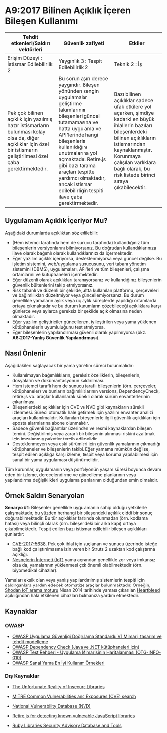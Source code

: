 # A9:2017 Bilinen Açıklık İçeren Bileşen Kullanımı

| Tehdit etkenleri/Saldırı vektörleri | Güvenlik zafiyeti           | Etkiler               |
| -- | -- | -- |
| Erişim Düzeyi : İstismar Edilebilirlik 2 | Yaygınlık 3 : Tespit Edilebilirlik 2 | Teknik 2 : İş |
| Pek çok bilinen açıklık için yazılmış hazır istismarların bulunması kolay olsa da, diğer açıklıklar için özel bir istismarın geliştirilmesi özel çaba gerektirmektedir. | Bu sorun aşırı derece yaygındır. Bileşen yönünden zengin uygulamalar geliştirme takımlarının bileşenleri güncel tutamamasına ve hatta uygulama ve API'lerinde hangi bileşenlerin kullanıldığını unutmalarına yol açmaktadır. Retire.js gibi bazı tarama araçları tespitte yardımcı olmaktadır, ancak istismar edilebilirliğin tespiti ilave çaba gerektirmektedir. | Bazı bilinen açıklıklar sadece ufak etkilere yol açarken, şimdiye kadarki en büyük ihlallerin bazıları bileşenlerdeki bilinen açıklıkların istismarından kaynaklanmıştır. Korunmaya çalışılan varlıklara bağlı olarak, bu risk listede birinci sıraya çıkabilecektir. |

## Uygulamam Açıklık İçeriyor Mu?

Aşağıdaki durumlarda açıklıktan söz edilebilir:

* (Hem istemci tarafında hem de sunucu tarafında) kullandığınız tüm bileşenlerin versiyonlarını bilmiyorsanız. Bu doğrudan kullandıklarınıza ilave olarak bağımlı olarak kullandıklarınızı da içermektedir.
* Eğer yazılım açıklık içeriyorsa, desteklenmiyorsa veya güncel değilse. Bu işletim sistemini, web/uygulama sunucusunu, veri tabanı yönetim sistemini (DBMS), uygulamaları, API'leri ve tüm bileşenleri, çalışma ortamlarını ve kütüphaneleri içermektedir.
* Eğer düzenli olarak açıklıkları taramıyorsanız ve kullandığınız bileşenlerin güvenlik bültenlerini takip etmiyorsanız.
* Risk tabanlı ve düzenli bir şekilde, altta kullanılan platformu, çerçeveleri ve bağımlılıkları düzeltmiyor veya güncellemiyorsanız. Bu durum genellikle yamaların aylık veya üç aylık süreçlerde yapıldığı ortamlarda ortaya çıkmaktadır ve bu durum kurumların çözebileceği açıklıklara karşı günlerce veya aylarca gereksiz bir şekilde açık olmasına neden olmaktadır.
* Eğer yazılım geliştiriciler güncellenen, iyileştirilen veya yama yüklenen kütüphanelerin uyumluluğunu test etmiyorsa.
* Eğer bileşenlerin yapılandırması güvenli olarak yapılmıyorsa (bkz. **A6:2017-Yanlış Güvenlik Yapılandırması**).

## Nasıl Önlenir

Aşağıdakileri sağlayacak bir yama yönetim süreci bulunmalıdır:

* Kullanılmayan bağımlılıkların, gereksiz özelliklerin, bileşenlerin, dosyaların ve dokümantasyonun kaldırılması.
* Hem istemci taraflı hem de sunucu taraflı bileşenlerin (örn. çerçeveler, kütüphaneler) ve bunların bağımlılıklarının versions, DependencyCheck, retire.js vb. araçlar kullanılarak sürekli olarak sürüm envanterlerinin çıkarılması.
* Bileşenlerdeki açıklıklar için CVE ve NVD gibi kaynakların sürekli izlenmesi. Süreci otomatik hale getirmek için yazılım envanter analizi araçları kullanılmalıdır. Kullanılan bileşenlerle ilgili güvenlik açıklıkları için eposta alarmlarına abone olunmalıdır.
* Sadece güvenli bağlantılar üzerinden ve resmi kaynaklardan bileşen temini. Değiştirilmiş veya zararlı bir bileşenin alınması riskini azaltmak için imzalanmış paketler tercih edilmelidir.
* Desteklenmeyen veya eski sürümleri için güvenlik yamalarının çıkmadığı kütüphaneler ve bileşenlerin takibi. Eğer yamama mümkün değilse, tespit edilen açıklığa karşı izleme, tespit veya koruma yapılabilmesi için sanal bir yama uygulaması düşünülmelidir.

Tüm kurumlar, uygulamanın veya porfolyönün yaşam süresi boyunca devam eden bir izleme, derecelendirme ve güncelleme planlarının veya yapılandırma değişiklikleri uygulama planlarının olduğundan emin olmalıdır.

## Örnek Saldırı Senaryoları

**Senaryo #1**: Bileşenler genellikle uygulamanın sahip olduğu yetkilerle çalışmaktadır, bu yüzden herhangi bir bileşendeki açıklık ciddi bir sonuç doğurabilmektedir. Bu tür açıklıklar farkında olunmadan (örn. kodlama hatası) veya bilinçli olarak (örn. bileşendeki bir arka kapı) ortaya çıkabilmektedir. Tespit edilen bazı istismar edilebilir bileşen açıklıkları şunlardır:

* [CVE-2017-5638](https://cve.mitre.org/cgi-bin/cvename.cgi?name=CVE-2017-5638), Pek çok ihlal için suçlanan ve sunucu üzerinde isteğe bağlı kod çalıştırılmasına izin veren bir Struts 2 uzaktan kod çalıştırma açıklığı.
* [Nesnelerin İnterneti (IoT)](https://en.wikipedia.org/wiki/Internet_of_things) yama açısından genellikle zor veya imkansız olsa da, yamalarının yüklenmesi çok önemli olabilmektedir (örn. biyomedikal cihazlar).

Yamaları eksik olan veya yanlış yapılandırılmış sistemlerin tespiti için saldırganlara yardım edecek otomatize araçlar bulunmaktadır. Örneğin, [Shodan IoT arama moturu](https://www.shodan.io/) Nisan 2014 tarihinde yaması çıkarılan [Heartbleed](https://en.wikipedia.org/wiki/Heartbleed) açıklığından hala etkilenen cihazları bulmanıza yardım etmektedir.

## Kaynaklar

### OWASP

* [OWASP Uygulama Güvenliği Doğrulama Standardı: V1 Mimari, tasarım ve tehdit modelleme](https://github.com/OWASP/ASVS/blob/v4.0.2/4.0/en/0x10-V1-Architecture.md)
* [OWASP Dependency Check (Java ve .NET kütüphaneleri için)](https://owasp.org/www-project-dependency-check/)
* [OWASP Test Rehberi - Uygulama Mimarisinin Haritalanması (OTG-INFO-010)](https://owasp.org/www-project-web-security-testing-guide/latest/4-Web_Application_Security_Testing/01-Information_Gathering/10-Map_Application_Architecture)
* [OWASP Sanal Yama En İyi Kullanım Örnekleri](https://owasp.org/www-community/Virtual_Patching_Best_Practices)

### Dış Kaynaklar

* [The Unfortunate Reality of Insecure Libraries](https://cdn2.hubspot.net/hub/203759/file-1100864196-pdf/docs/Contrast_-_Insecure_Libraries_2014.pdf)
* [MITRE Common Vulnerabilities and Exposures (CVE) search](https://www.cvedetails.com/version-search.php)
* [National Vulnerability Database (NVD)](https://nvd.nist.gov/)
* [Retire.js for detecting known vulnerable JavaScript libraries](https://github.com/retirejs/retire.js/)

* [Ruby Libraries Security Advisory Database and Tools](https://rubysec.com/)
